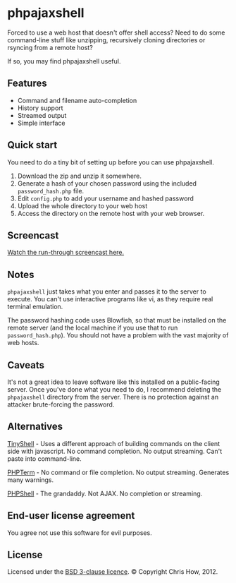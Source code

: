 phpajaxshell
============

Forced to use a web host that doesn't offer shell access? Need to do some command-line stuff like unzipping, recursively cloning directories or rsyncing from a remote host?

If so, you may find phpajaxshell useful. 


Features
----------------

* Command and filename auto-completion
* History support
* Streamed output
* Simple interface


Quick start
----------------

You need to do a tiny bit of setting up before you can use phpajaxshell.

1. Download the zip and unzip it somewhere. 
2. Generate a hash of your chosen password using the included `password_hash.php` file.
3. Edit `config.php` to add your username and hashed password
4. Upload the whole directory to your web host
5. Access the directory on the remote host with your web browser.

Screencast
---------------

[Watch the run-through screencast here.](http://www.primesolid.com/blog/archives/Introducing-phpajaxshell/)

Notes
---------------
`phpajaxshell` just takes what you enter and passes it to the server to execute. You can't use interactive programs like vi, as they require real terminal emulation.

The password hashing code uses Blowfish, so that must be installed on the remote server (and the local machine if you use that to run `password_hash.php`). You should not have a problem with the vast majority of web hosts.

Caveats
---------------
It's not a great idea to leave software like this installed on a public-facing server. Once you've done what you need to do, I recommend deleting the `phpajaxshell` directory from the server. There is no protection against an attacker brute-forcing the password. 

Alternatives
---------------
[TinyShell](http://www.5p.dk/tinyshell/) - Uses a different approach of building commands on the client side with javascript. No command completion. No output streaming. Can't paste into command-line.

[PHPTerm](http://sourceforge.net/projects/phpterm/) - No command or file completion. No output streaming. Generates many warnings.

[PHPShell](http://phpshell.sourceforge.net/) - The grandaddy. Not AJAX. No completion or streaming.

End-user license agreement
------------------------
You agree not use this software for evil purposes.

License
--------------
Licensed under the [BSD 3-clause licence](http://opensource.org/licenses/BSD-3-Clause).
© Copyright Chris How, 2012. 


